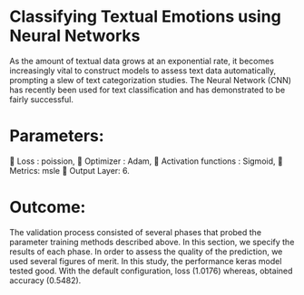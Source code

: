 # Classifying Textual Emotions using Neural Networks
As the amount of textual data grows at an exponential rate, it becomes increasingly vital to construct models to assess text data automatically, prompting a slew of text categorization studies. The Neural Network (CNN) has recently been used for text classification and has demonstrated to be fairly successful.
# Parameters:
 Loss : poission,
 Optimizer : Adam,
 Activation functions : Sigmoid,
 Metrics: msle
 Output Layer: 6.
# Outcome: 
The validation process consisted of several phases that probed the parameter training methods described above. In this section, we specify the results of each phase. In order to assess the quality of the prediction, we used several figures of merit. In this study, the performance keras model tested good. With the default configuration, loss (1.0176) whereas, obtained accuracy (0.5482).

